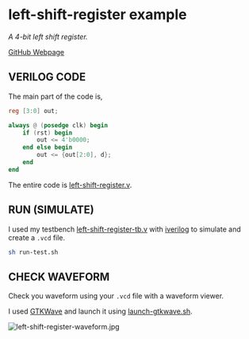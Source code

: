 # left-shift-register example

_A 4-bit left shift register._

[GitHub Webpage](https://jeffdecola.github.io/my-verilog-examples/)

## VERILOG CODE

The main part of the code is,

```verilog
reg [3:0] out;

always @ (posedge clk) begin
    if (rst) begin
        out <= 4'b0000;
    end else begin
        out <= {out[2:0], d};
    end
end
```

The entire code is
[left-shift-register.v](left-shift-register.v).

## RUN (SIMULATE)

I used my testbench
[left-shift-register-tb.v](left-shift-register-tb.v) with
[iverilog](https://github.com/JeffDeCola/my-cheat-sheets/tree/master/hardware/tools/simulation/iverilog-cheat-sheet)
to simulate and create a `.vcd` file.

```bash
sh run-test.sh
```

## CHECK WAVEFORM

Check you waveform using your `.vcd` file with a waveform viewer.

I used [GTKWave](https://github.com/JeffDeCola/my-cheat-sheets/tree/master/hardware/tools/simulation/gtkwave-cheat-sheet)
and launch it using
[launch-gtkwave.sh](launch-gtkwave.sh).

![left-shift-register-waveform.jpg](../../../docs/pics/left-shift-register-waveform.jpg)
